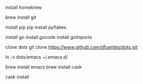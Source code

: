 install homebrew

brew install git

install pip
pip install pyflakes

install go
install gocode
install goimports


clone dots
git clone https://www.github.com/dfuentes/dots.git

ln -s dots/emacs ~/.emacs.d/

brew install emacs
brew install cask

cask install

